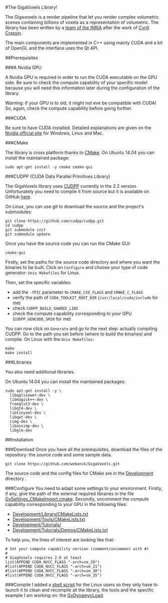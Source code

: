 #The GigaVoxels Library!

The Gigavoxels is a render pipeline that let you render complex volumetric scenes containing billions of voxels as a representation of volumetric. The library has been written by a [team of the INRIA](http://gigavoxels.inrialpes.fr/) after the work of [Cyrill Crassin](http://maverick.inria.fr/Membres/Cyril.Crassin/).

The main components are implemented in C++ using mainly CUDA and a bit of OpenGL and the interface uses the Qt API.

##Prerequisites

###A Nvidia GPU

A Nvidia GPU is required in order to run the CUDA executable on the GPU side.
Be sure to check the compute capability of your specific model because you will need this information later during the configuration of the library.

Warning: if your GPU is to old, it might not eve be compatible with CUDA! So, again, check the compute capability before going further.

###CUDA

Be sure to have CUDA installed. Detailed explanations are given on the [Nvidia official site](http://docs.nvidia.com/cuda/index.html#getting-started-guides) for Windows, Linux and Mac.

###CMake

The library is cross platform thanks to [CMake](http://www.cmake.org/).
On Ubuntu 14.04 you can install the maintained package:
```
sudo apt-get install -y cmake cmake-gui
```

###CUDPP (CUDA Data Parallel Primitives Library)

The GigaVoxels library uses [CUDPP](http://cudpp.github.io/) currently in the 2.2 version.
Unfortunately you need to compile it from source but it is available on GitHub [here](https://github.com/cudpp/cudpp).

On Linux, you can use git to download the source and the project's submodules:
```
git clone https://github.com/cudpp/cudpp.git
cd cudpp
git submodule init
git submodule update
```

Once you have the source code you can run the CMake GUI:
```
cmake-gui
```
Firstly, set the paths for the source code directory and where you want the binaries to be built.
Click on `Configure` and  choose your type of code generator: `Unix Makefiles` for Linux.

Then, set the specific variables:
- add the `-fPIC` parameter to `CMAKE_CXX_FLAGS` and `CMAKE_C_FLAGS`
- verify the path of `CUDA_TOOLKIT_ROOT_DIR` (`/usr/local/cuda/include` for me)
- check `CUDPP_BUILD_SHARED_LIBS`
- check the compute capability corresponding to your GPU (`CUDPP_GENCODE_SM20` for me)

You can now click on `Generate` and go to the next step: actually compiling CUDPP.
Go to the path you set before (where to build the binaries) and compile.
On Linux with the `Unix Makefiles`:
```
make
make install
```

###Libraries

You also need additional libraries.

On Ubuntu 14.04 you can install the maintained packages:
```
sudo apt-get install -y \
  libqglviewer-dev \
  libmagick++-dev \
  freeglut3-dev \
  libqt4-dev \
  libtinyxml-dev \
  libqwt-dev \
  cimg-dev \
  libassimp-dev \
  libglm-dev
```

##Installation

###Download
Once you have all the prerequisites, download the files of the repository: the source code and some sample data.
```
git clone https://github.com/webanck/GigaVoxels.git
```
The source code and the config files for CMake are in the [Development](Development) directory .

###Configure
You need to adapt some settings to your environment.
Firstly, if any, give the path of the external required libraries in the file [GvSettings_CMakeImport.cmake](Development/CMake/GvSettings_CMakeImport.cmake).
Secondly, uncomment the compute capability corresponding to your GPU in the following files:
- [Development/Library/CMakeLists.txt](Development/Library/CMakeLists.txt)
- [Development/Tools/CMakeLists.txt](Development/Tools/CMakeLists.txt)
- [Development/Tutorials/](Development/Tutorials/)
- [Development/Tutorials/Demos/CMakeLists.txt](Development/Tutorials/Demos/CMakeLists.txt)

To help you, the lines of interest are looking like that:
```
# Set your compute capability version (comment/uncomment with #)
#
# GiagVoxels requires 2.0 at least
list(APPEND CUDA_NVCC_FLAGS "-arch=sm_20")
#list(APPEND CUDA_NVCC_FLAGS "-arch=sm_21")
#list(APPEND CUDA_NVCC_FLAGS "-arch=sm_30")
#list(APPEND CUDA_NVCC_FLAGS "-arch=sm_35")
```

###Compile
I added a [shell script](Install/Linux/makeInstall.sh) for the Linux users so they only have to launch it to clean and recompile all the library, the tools and the specific example I am working on: the [GvDynamycLoad](Development/Tutorials/ViewerPlugins/GvDynamycLoad).
